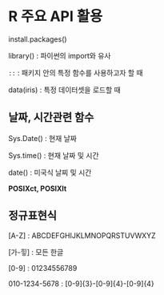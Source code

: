 # R 주요 API 활용

install.packages() 

library() : 파이썬의 import와 유사

`::` : 패키지 안의 특정 함수를 사용하고자 할 때

data(iris) : 특정 데이터셋을 로드할 때



## 날짜, 시간관련 함수

 Sys.Date() : 현재 날짜

Sys.time() : 현재 날짜 및 시간

date() : 미국식 날찌 및 시간



**POSIXct, POSIXlt**



## 정규표현식

[A-Z] : ABCDEFGHIJKLMNOPQRSTUVWXYZ

[가-힣] : 모든 한글

[0-9] : 01234556789



010-1234-5678 : [0-9]{3}-[0-9]{4}-[0-9]{4}